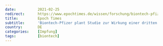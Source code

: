 ```yaml
---
date:          2021-02-25
redirect:      https://www.epochtimes.de/wissen/forschung/biontech-pfizer-studie-zur-wirkung-einer-dritten-dosis-a3457069.html
title:         Epoch Times
subtitle:      'Biontech-Pfizer plant Studie zur Wirkung einer dritten Corona-Impfdosis'
country:       DE
categories:    [Impfung]
tags:          [biontech]
---
```

